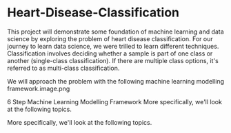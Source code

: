 # Heart-Disease-Classification
This project will demonstrate some foundation of machine learning and data science by exploring the problem of heart disease classification.
For our journey to learn data science, we were trilled to learn different techniques. Classification involves deciding whether a sample is part of one class or another (single-class classification). If there are multiple class options, it's referred to as multi-class classification.

We will approach the problem with the following machine learning modelling framework.image.png

6 Step Machine Learning Modelling Framework More specifically, we'll look at the following topics.

More specifically, we'll look at the following topics.

